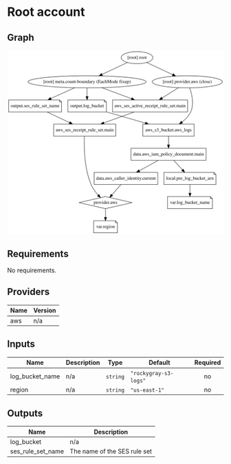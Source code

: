 # Root account

## Graph

![](./graph.svg)
## Requirements

No requirements.

## Providers

| Name | Version |
|------|---------|
| aws | n/a |

## Inputs

| Name | Description | Type | Default | Required |
|------|-------------|------|---------|:--------:|
| log\_bucket\_name | n/a | `string` | `"rockygray-s3-logs"` | no |
| region | n/a | `string` | `"us-east-1"` | no |

## Outputs

| Name | Description |
|------|-------------|
| log\_bucket | n/a |
| ses\_rule\_set\_name | The name of the SES rule set |
